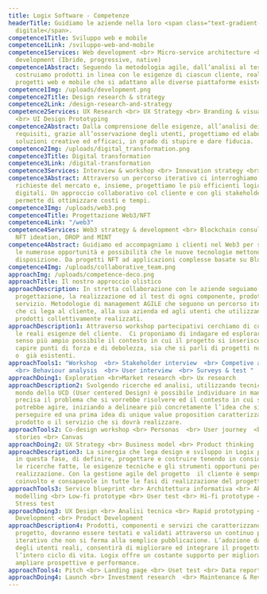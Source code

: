 ```yaml
---
title: Logix Software - Competenze
headerTitle: Guidiamo le aziende nella loro <span class="text-gradient-1">forma
  digitale</span>.
competence1Title: Sviluppo web e mobile
competence1Link: /sviluppo-web-and-mobile
competence1Services: Web development <br> Micro-service architecture <br> Mobile
  development (Ibride, progressive, native)
competence1Abstract: Seguendo la metodologia agile, dall’analisi al test
  costruiamo prodotti in linea con le esigenze di ciascun cliente, realizzando
  progetti web e mobile che si adattano alle diverse piattaforme esistenti.
competence1Img: /uploads/development.png
competence2Title: Design research & strategy
competence2Link: /design-research-and-strategy
competence2Services: UX Research <br> UX Strategy <br> Branding & visual concept
  <br> UI Design Prototyping
competence2Abstract: Dalla comprensione delle esigenze, all’analisi dei
  requisiti, grazie all’osservazione degli utenti, progettiamo ed elaboriamo
  soluzioni creative ed efficaci, in grado di stupire e dare fiducia.
competence2Img: /uploads/digital_transformation.png
competence3Title: Digital transformation
competence3Link: /digital-transformation
competence3Services: Interview & workshop <br> Innovation strategy <br> Product improvement
competence3Abstract: Attraverso un percorso iterativo ci interroghiamo sulle
  richieste del mercato e, insieme, progettiamo le più efficienti logiche
  digitali. Un approccio collaborativo col cliente e con gli stakeholder che
  permette di ottimizzare costi e tempi.
competence3Img: /uploads/web3.png
competence4Title: Progettazione Web3/NFT
competence4Link: "/web3"
competence4Services: Web3 strategy & development <br> Blockchain consulting <br>
  NFT ideation, DROP and MINT
competence4Abstract: Guidiamo ed accompagniamo i clienti nel Web3 per sfruttare
  le numerose opportunità e possibilità che le nuove tecnologie mettono a
  disposizione. Da progetti NFT ad applicazioni complesse basate su Blockchain.
competence4Img: /uploads/collaborative_team.png
approachImg: /uploads/competence-deco.png
approachTitle: Il nostro approccio olistico
approachDescription: In stretta collaborazione con le aziende seguiamo la
  progettazione, la realizzazione ed il test di ogni componente, prodotto e
  servizio. Metodologie di management AGILE che seguono un percorso iterativo
  che ci lega al cliente, alla sua azienda ed agli utenti che utilizzano i
  prodotti collettivamente realizzati.
approachDescription1: Attraverso workshop partecipativi cerchiamo di comprendere
  le reali esigenze del cliente.  Ci proponiamo di indagare ed esplorare, nel
  senso più ampio possibile il contesto in cui il progetto si inserisce per
  capire punti di forza e di debolezza, sia che si parli di progetti nuovi
  o  già esistenti.
approachTools1: "Workshop  <br> Stakeholder interview  <br> Competive analysis
  <br> Behaviour analysis  <br> User interview  <br> Surveys & test "
approachDoing1: Exploration <br>Market research <br> Ux research
approachDescription2: Svolgendo ricerche ed analisi, utilizzando tecniche del
  mondo dello UCD (User centered Design) è possibile individuare in maniera più
  precisa il problema che si vorrebbe risolvere ed il contesto in cui si
  potrebbe agire, iniziando a delineare più concretamente l’idea che si intende
  perseguire ed una prima idea di unique value proposition caratterizzante il
  prodotto o il servizio che si dovrà realizzare.
approachTools2: Co-design workshop <br> Personas  <br> User journey  <br> User
  stories <br> Canvas
approachDoing2: UX Strategy <br> Business model <br> Product thinking
approachDescription3: La sinergia che lega design e sviluppo in Logix permette,
  in questa fase, di definire, progettare e costruire tenendo in considerazione
  le ricerche fatte, le esigenze tecniche e gli strumenti opportuni per la
  realizzazione. Con la gestione agile del progetto  il cliente è sempre
  coinvolto e consapevole in tutte le fasi di realizzazione del progetto.
approachTools3: Service blueprint <br> Architettura informativa <br> Abstract DB
  modelling <br> Low-fi prototype <br> User test <br> Hi-fi prototype <br>
  Stress test
approachDoing3: UX Design <br> Analisi tecnica <br> Rapid prototyping <br> MVP
  Development <br> Product Development
approachDescription4: Prodotti, componenti e servizi che caratterizzano il
  progetto, dovranno essere testati e validati attraverso un continuo processo
  iterativo che non si ferma alla semplice pubblicazione. L’adozione da parte
  degli utenti reali, consentirà di migliorare ed integrare il progetto lungo
  l’intero ciclo di vita. Logix offre un costante supporto per migliorare ed
  ampliare prospettive e performance.
approachTools4: Pitch <br> Landing page <br> Uset test <br> Data report <br> Analytics
approachDoing4: Launch <br> Investment research  <br> Maintenance & Review
---
```

